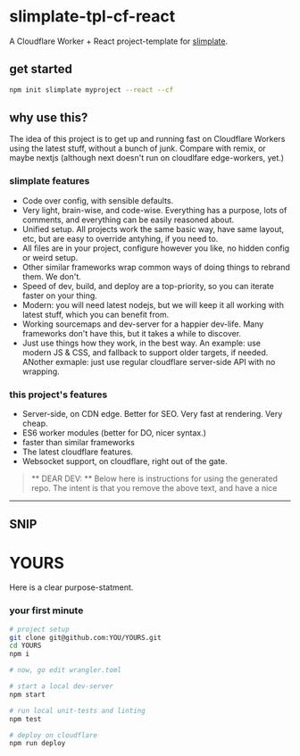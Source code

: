 # slimplate-tpl-cf-react

A Cloudflare Worker + React project-template for [slimplate](https://github.com/slimplate).

## get started

```sh
npm init slimplate myproject --react --cf
```

## why use this?

The idea of this project is to get up and running fast on Cloudflare Workers using the latest stuff, without a bunch of junk. Compare with remix, or maybe nextjs (although next doesn't run on cloudlfare edge-workers, yet.)

### slimplate features

- Code over config, with sensible defaults.
- Very light, brain-wise, and code-wise. Everything has a purpose, lots of comments, and everything can be easily reasoned about.
- Unified setup. All projects work the same basic way, have same layout, etc, but are easy to override antyhing, if you need to.
- All files are in your project, configure however you like, no hidden config or weird setup.
- Other similar frameworks wrap common ways of doing things to rebrand them. We don't.
- Speed of dev, build, and deploy are a top-priority, so you can iterate faster on your thing.
- Modern: you will need latest nodejs, but we will keep it all working with latest stuff, which you can benefit from.
- Working sourcemaps and dev-server for a happier dev-life. Many frameworks don't have this, but it takes a while to discover.
- Just use things how they work, in the best way. An example: use modern JS & CSS, and fallback to support older targets, if needed. ANother exmaple: just use regular cloudflare server-side API with no wrapping.

### this project's features

- Server-side, on CDN edge. Better for SEO. Very fast at rendering. Very cheap.
- ES6 worker modules (better for DO, nicer syntax.)
- faster than similar frameworks
- The latest cloudflare features.
- Websocket support, on cloudflare, right out of the gate.

> ** DEAR DEV: ** Below here is instructions for using the generated repo. The intent is that you remove the above text, and have a nice 

---
SNIP
---

# YOURS

Here is a clear purpose-statment.


### your first minute

```sh
# project setup
git clone git@github.com:YOU/YOURS.git
cd YOURS
npm i

# now, go edit wrangler.toml

# start a local dev-server
npm start

# run local unit-tests and linting
npm test

# deploy on cloudflare
npm run deploy
```